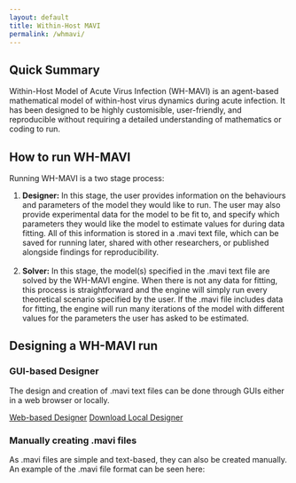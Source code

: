 ```yaml
---
layout: default
title: Within-Host MAVI
permalink: /whmavi/
---
```


## Quick Summary
Within-Host Model of Acute Virus Infection (WH-MAVI) is an agent-based mathematical model of within-host virus dynamics during acute infection. It has been designed to be highly customisible, user-friendly, and reproducible without requiring a detailed understanding of mathematics or coding to run.

## How to run WH-MAVI
Running WH-MAVI is a two stage process:
<ol>
  <li><b>Designer:</b> In this stage, the user provides information on the behaviours and parameters of the model they would like to run. The user may also provide experimental data for the model to be fit to, and specify which parameters they would like the model to estimate values for during data fitting. All of this information is stored in a .mavi text file, which can be saved for running later, shared with other researchers, or published alongside findings for reproducibility. </li>
  <br>
  <li><b>Solver:</b> In this stage, the model(s) specified in the .mavi text file are solved by the WH-MAVI engine. When there is not any data for fitting, this process is straightforward and the engine will simply run every theoretical scenario specified by the user. If the .mavi file includes data for fitting, the engine will run many iterations of the model with different values for the parameters the user has asked to be estimated.</li>
</ol>

## Designing a WH-MAVI run
### GUI-based Designer
The design and creation of .mavi text files can be done through GUIs either in a web browser or locally.
<div>
  <a href="/whmavi/" class="project-button">Web-based Designer</a>
  <a href="/whmavi/" class="project-button">Download Local Designer</a>
</div>

### Manually creating .mavi files
As .mavi files are simple and text-based, they can also be created manually. An example of the .mavi file format can be seen here:
